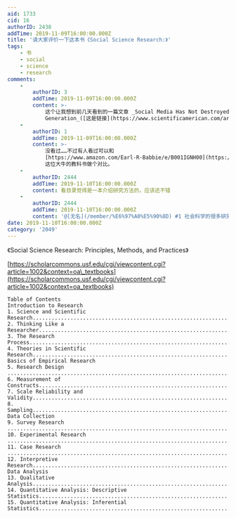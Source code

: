 ```yaml
---
aid: 1733
cid: 16
authorID: 2438
addTime: 2019-11-09T16:00:00.000Z
title: '请大家评价一下这本书《Social Science Research:》'
tags:
    - 书
    - social
    - science
    - research
comments:
    -
        authorID: 3
        addTime: 2019-11-09T16:00:00.000Z
        content: >-
            这个让我想到前几天看到的一篇文章 _Social Media Has Not Destroyed a
            Generation_([这是链接](https://www.scientificamerican.com/article/social-media-has-not-destroyed-a-generation/)），大概意思是说过往的社交科学研究夸大了社交媒体对人不好的影响，「给孩子一个智能手机就像给孩子可卡因」这种观点过于极端。主要问题是研究中对数据的采集和分析不够「科学」。因此，就开始建立「社交科学研究」的方法和规范。
    -
        authorID: 1
        addTime: 2019-11-09T16:00:00.000Z
        content: >-
            没看过……不过有人看过可以和
            [https://www.amazon.com/Earl-R-Babbie/e/B001IGNH00](https://www.amazon.com/Earl-R-Babbie/e/B001IGNH00)
            这位大牛的教科书做个对比。
    -
        authorID: 2444
        addTime: 2019-11-10T16:00:00.000Z
        content: 看目录觉得是一本介绍研究方法的，应该还不错
    -
        authorID: 2444
        addTime: 2019-11-10T16:00:00.000Z
        content: '@[无名](/member/%E6%97%A0%E5%90%8D) #1 社会科学的很多研究成果被媒体夸大了。'
date: 2019-11-10T16:00:00.000Z
category: '2049'
---
```


《Social Science Research: Principles, Methods, and Practices》

[https://scholarcommons.usf.edu/cgi/viewcontent.cgi?article=1002&context=oa\_textbooks](https://scholarcommons.usf.edu/cgi/viewcontent.cgi?article=1002&context=oa_textbooks)

    Table of Contents
    Introduction to Research
    1. Science and Scientific Research....................................................................................................1
    2. Thinking Like a Researcher...........................................................................................................9
    3. The Research Process.................................................................................................................17
    4. Theories in Scientific Research...................................................................................................25
    Basics of Empirical Research
    5. Research Design .........................................................................................................................35
    6. Measurement of Constructs.......................................................................................................43
    7. Scale Reliability and Validity.......................................................................................................55
    8. Sampling.....................................................................................................................................65
    Data Collection
    9. Survey Research .........................................................................................................................73
    10. Experimental Research ..............................................................................................................83
    11. Case Research ............................................................................................................................93
    12. Interpretive Research...............................................................................................................103
    Data Analysis
    13. Qualitative Analysis..................................................................................................................113
    14. Quantitative Analysis: Descriptive Statistics............................................................................119
    15. Quantitative Analysis: Inferential Statistics.............................................................................129
